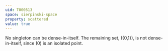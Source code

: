 ```yaml
---
uid: T000513
space: sierpinski-space
property: scattered
value: true
---
```

No singleton can be dense-in-itself. The remaining set, \(\{0,1\}\), is not dense-in-itself, since \(0\) is an isolated point.

